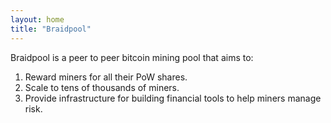 ```yaml
---
layout: home
title: "Braidpool"
---
```


Braidpool is a peer to peer bitcoin mining pool that aims to:

1. Reward miners for all their PoW shares.
2. Scale to tens of thousands of miners.
3. Provide infrastructure for building financial tools to help miners manage risk.
